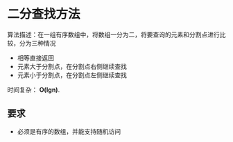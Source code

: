 # 二分查找方法
算法描述：在一组有序数组中，将数组一分为二，将要查询的元素和分割点进行比较，分为三种情况
* 相等直接返回
* 元素大于分割点，在分割点右侧继续查找
* 元素小于分割点，在分割点左侧继续查找

时间复杂： **O(lgn)**.
## 要求
* 必须是有序的数组，并能支持随机访问